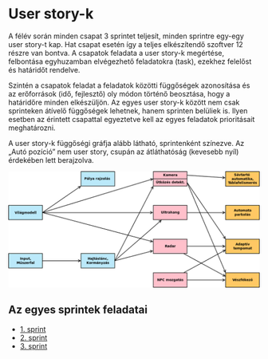 # User story-k

A félév során minden csapat 3 sprintet teljesít, minden sprintre egy-egy user story-t kap. Hat csapat esetén így a teljes elkészítendő szoftver 12 részre van bontva. A csapatok feladata a user story-k megértése, felbontása egyhuzamban elvégezhető feladatokra (task), ezekhez felelőst és határidőt rendelve.

Szintén a csapatok feladat a feladatok közötti függőségek azonosítása és az erőforrások (idő, fejlesztő) oly módon történő beosztása, hogy a határidőre minden elkészüljön. Az egyes user story-k között nem csak sprinteken átívelő függőségek lehetnek, hanem sprinten belüliek is. Ilyen esetben az érintett csapattal egyeztetve kell az egyes feladatok prioritásait meghatározni.

A user story-k függőségi gráfja alább látható, sprintenként színezve. Az „Autó pozíció” nem user story, csupán az átláthatóság (kevesebb nyíl) érdekében lett berajzolva.

![](images/dependencies_4_team.png)

## Az egyes sprintek feladatai

- [1. sprint](sprint_1.md)
- [2. sprint](sprint_2.md)
- [3. sprint](sprint_3.md)
